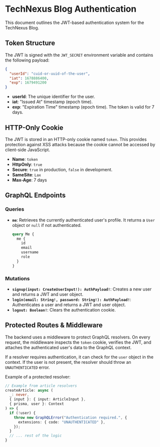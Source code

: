 # TechNexus Blog Authentication

This document outlines the JWT-based authentication system for the TechNexus Blog.

## Token Structure

The JWT is signed with the `JWT_SECRET` environment variable and contains the following payload:

```json
{
  "userId": "cuid-or-uuid-of-the-user",
  "iat": 1678886400,
  "exp": 1679491200
}
```

- **userId**: The unique identifier for the user.
- **iat**: "Issued At" timestamp (epoch time).
- **exp**: "Expiration Time" timestamp (epoch time). The token is valid for 7 days.

## HTTP-Only Cookie

The JWT is stored in an HTTP-only cookie named `token`. This provides protection against XSS attacks because the cookie cannot be accessed by client-side JavaScript.

- **Name**: `token`
- **HttpOnly**: `true`
- **Secure**: `true` in production, `false` in development.
- **SameSite**: `Lax`
- **Max-Age**: 7 days

## GraphQL Endpoints

### Queries

- **`me`**: Retrieves the currently authenticated user's profile. It returns a `User` object or `null` if not authenticated.

  ```graphql
  query Me {
    me {
      id
      email
      username
      role
    }
  }
  ```

### Mutations

- **`signup(input: CreateUserInput!): AuthPayload!`**: Creates a new user and returns a JWT and user object.
- **`login(email: String!, password: String!): AuthPayload!`**: Authenticates a user and returns a JWT and user object.
- **`logout: Boolean!`**: Clears the authentication cookie.

## Protected Routes & Middleware

The backend uses a middleware to protect GraphQL resolvers. On every request, the middleware inspects the `token` cookie, verifies the JWT, and attaches the authenticated user's data to the GraphQL context.

If a resolver requires authentication, it can check for the `user` object in the context. If the user is not present, the resolver should throw an `UNAUTHENTICATED` error.

Example of a protected resolver:
```typescript
// Example from article resolvers
createArticle: async (
  _: never,
  { input }: { input: ArticleInput },
  { prisma, user }: Context
) => {
  if (!user) {
    throw new GraphQLError("Authentication required.", {
      extensions: { code: "UNAUTHENTICATED" },
    });
  }
  // ... rest of the logic
}
``` 